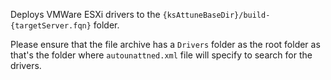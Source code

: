 Deploys VMWare ESXi drivers to the `{ksAttuneBaseDir}/build-{targetServer.fqn}` folder.

Please ensure that the file archive has a `Drivers` folder as the root folder as that's the folder where `autounattned.xml` file will specify to search for the drivers.